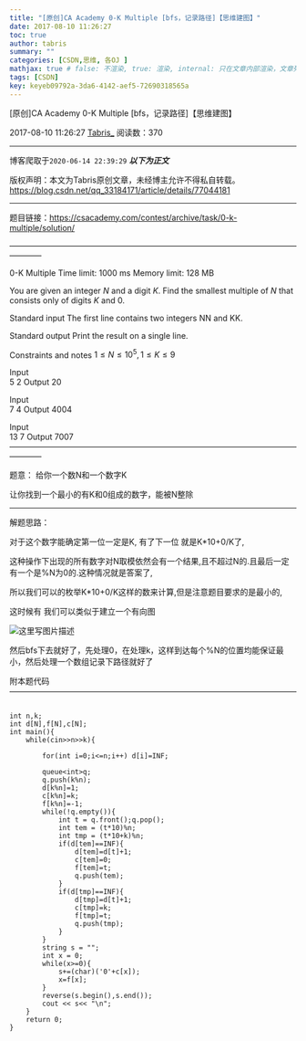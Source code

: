 ```yaml
---
title: "[原创]CA Academy 0-K Multiple [bfs，记录路径]【思维建图】"
date: 2017-08-10 11:26:27
toc: true
author: tabris
summary: ""
categories: [CSDN,思维, 各OJ ]
mathjax: true # false: 不渲染, true: 渲染, internal: 只在文章内部渲染，文章列表中不渲染
tags: [CSDN]
key: keyeb09792a-3da6-4142-aef5-72690318565a
---
```


[原创]CA Academy 0-K Multiple [bfs，记录路径]【思维建图】

2017-08-10 11:26:27  [Tabris_](https://me.csdn.net/qq_33184171) 阅读数：370

---

博客爬取于`2020-06-14 22:39:29`
***以下为正文***

版权声明：本文为Tabris原创文章，未经博主允许不得私自转载。
https://blog.csdn.net/qq_33184171/article/details/77044181

<!-- more -->

---

题目链接：https://csacademy.com/contest/archive/task/0-k-multiple/solution/

————————————————————————————————————————

0-K Multiple
Time limit: 1000 ms
Memory limit: 128 MB

You are given an integer $N$ and a digit $K$. Find the smallest multiple of $N$ that consists only of digits $K$ and $0$.

Standard input
The first line contains two integers NN and KK.

Standard output
Print the result on a single line.

Constraints and notes
$1 \leq N \leq 10^5,1 \leq K \leq 9$

Input	
5 2
Output
20

Input	
7 4
Output
4004

Input	
13 7
Output
7007
————————————————————————————————————————


题意：
给你一个数N和一个数字K

让你找到一个最小的有K和0组成的数字，能被N整除

---

解题思路：

对于这个数字能确定第一位一定是K,
有了下一位 就是K*10+0/K了,

这种操作下出现的所有数字对N取模依然会有一个结果,且不超过N的.且最后一定有一个是%N为0的.这种情况就是答案了,

所以我们可以的枚举K*10+0/K这样的数来计算,但是注意题目要求的是最小的,

这时候有 我们可以类似于建立一个有向图

![这里写图片描述](http://img.blog.csdn.net/20170810112508933?watermark/2/text/aHR0cDovL2Jsb2cuY3Nkbi5uZXQvcXFfMzMxODQxNzE=/font/5a6L5L2T/fontsize/400/fill/I0JBQkFCMA==/dissolve/70/gravity/SouthEast)

然后bfs下去就好了，先处理0，在处理k，这样到达每个%N的位置均能保证最小，然后处理一个数组记录下路径就好了


附本题代码
————————————————————————————————————
```

int n,k;
int d[N],f[N],c[N];
int main(){
    while(cin>>n>>k){

        for(int i=0;i<=n;i++) d[i]=INF;

        queue<int>q;
        q.push(k%n);
        d[k%n]=1;
        c[k%n]=k;
        f[k%n]=-1;
        while(!q.empty()){
            int t = q.front();q.pop();
            int tem = (t*10)%n;
            int tmp = (t*10+k)%n;
            if(d[tem]==INF){
                d[tem]=d[t]+1;
                c[tem]=0;
                f[tem]=t;
                q.push(tem);
            }
            if(d[tmp]==INF){
                d[tmp]=d[t]+1;
                c[tmp]=k;
                f[tmp]=t;
                q.push(tmp);
            }
        }
        string s = "";
        int x = 0;
        while(x>=0){
            s+=(char)('0'+c[x]);
            x=f[x];
        }
        reverse(s.begin(),s.end());
        cout << s<< "\n";
    }
    return 0;
}
```
